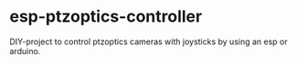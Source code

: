 # esp-ptzoptics-controller
DIY-project to control ptzoptics cameras with joysticks by using an esp or arduino.
